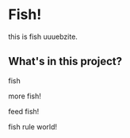 # Fish!
this is fish uuuebzite.

## What's in this project?

fish



more fish!





feed fish!







fish rule world!
